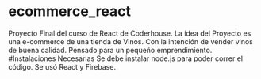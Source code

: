# ecommerce_react
Proyecto Final del curso de React de Coderhouse.
La idea del Proyecto es una e-commerce de una tienda de Vinos. Con la intención de vender vinos de buena calidad.
Pensado para un pequeño emprendimiento.
#Instalaciones Necesarias
Se debe instalar node.js para poder correr el código. 
Se usó React y Firebase.
